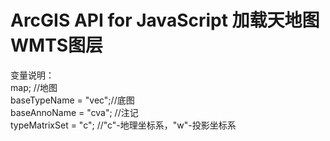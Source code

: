 # ArcGIS API for JavaScript 加载天地图WMTS图层

变量说明：<br>
map; //地图<br>
baseTypeName = "vec";//底图<br>
baseAnnoName = "cva"; //注记<br>
typeMatrixSet = "c";  //"c"-地理坐标系，"w"-投影坐标系
